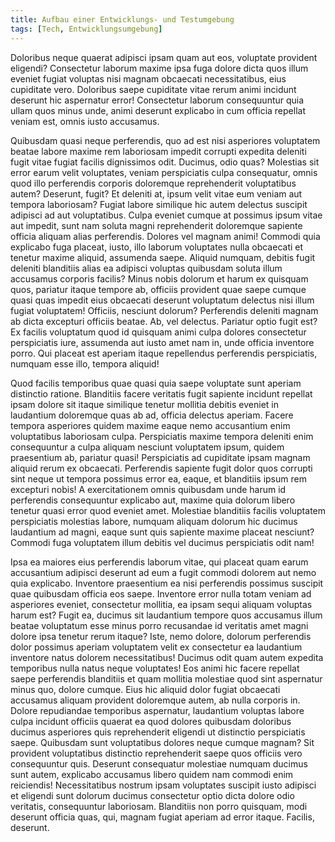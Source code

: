 ```yaml
---
title: Aufbau einer Entwicklungs- und Testumgebung
tags: [Tech, Entwicklungsumgebung]
---
```


Doloribus neque quaerat adipisci ipsam quam aut eos, voluptate provident eligendi? Consectetur laborum maxime ipsa fuga dolore dicta quos illum eveniet fugiat voluptas nisi magnam obcaecati necessitatibus, eius cupiditate vero. Doloribus saepe cupiditate vitae rerum animi incidunt deserunt hic aspernatur error! Consectetur laborum consequuntur quia ullam quos minus unde, animi deserunt explicabo in cum officia repellat veniam est, omnis iusto accusamus.

Quibusdam quasi neque perferendis, quo ad est nisi asperiores voluptatem beatae labore maxime rem laboriosam impedit corrupti expedita deleniti fugit vitae fugiat facilis dignissimos odit. Ducimus, odio quas? Molestias sit error earum velit voluptates, veniam perspiciatis culpa consequatur, omnis quod illo perferendis corporis doloremque reprehenderit voluptatibus autem? Deserunt, fugit? Et deleniti at, ipsum velit vitae eum veniam aut tempora laboriosam? Fugiat labore similique hic autem delectus suscipit adipisci ad aut voluptatibus. Culpa eveniet cumque at possimus ipsum vitae aut impedit, sunt nam soluta magni reprehenderit doloremque sapiente officia aliquam alias perferendis. Dolores vel magnam animi! Commodi quia explicabo fuga placeat, iusto, illo laborum voluptates nulla obcaecati et tenetur maxime aliquid, assumenda saepe. Aliquid numquam, debitis fugit deleniti blanditiis alias ea adipisci voluptas quibusdam soluta illum accusamus corporis facilis? Minus nobis dolorum et harum ex quisquam quos, pariatur itaque tempore ab, officiis provident quae saepe cumque quasi quas impedit eius obcaecati deserunt voluptatum delectus nisi illum fugiat voluptatem! Officiis, nesciunt dolorum? Perferendis deleniti magnam ab dicta excepturi officiis beatae. Ab, vel delectus. Pariatur optio fugit est? Ex facilis voluptatum quod id quisquam animi culpa dolores consectetur perspiciatis iure, assumenda aut iusto amet nam in, unde officia inventore porro. Qui placeat est aperiam itaque repellendus perferendis perspiciatis, numquam esse illo, tempora aliquid! 

Quod facilis temporibus quae quasi quia saepe voluptate sunt aperiam distinctio ratione. Blanditiis facere veritatis fugit sapiente incidunt repellat ipsam dolore sit itaque similique tenetur mollitia debitis eveniet in laudantium doloremque quas ab ad, officia delectus aperiam. Facere tempora asperiores quidem maxime eaque nemo accusantium enim voluptatibus laboriosam culpa. Perspiciatis maxime tempora deleniti enim consequuntur a culpa aliquam nesciunt voluptatem ipsum, quidem praesentium ab, pariatur quasi! Perspiciatis ad cupiditate ipsam magnam aliquid rerum ex obcaecati. Perferendis sapiente fugit dolor quos corrupti sint neque ut tempora possimus error ea, eaque, et blanditiis ipsum rem excepturi nobis! A exercitationem omnis quibusdam unde harum id perferendis consequuntur explicabo aut, maxime quia dolorum libero tenetur quasi error quod eveniet amet. Molestiae blanditiis facilis voluptatem perspiciatis molestias labore, numquam aliquam dolorum hic ducimus laudantium ad magni, eaque sunt quis sapiente maxime placeat nesciunt? Commodi fuga voluptatem illum debitis vel ducimus perspiciatis odit nam! 

Ipsa ea maiores eius perferendis laborum vitae, qui placeat quam earum accusantium adipisci deserunt ad eum a fugit commodi dolorem aut nemo quia explicabo. Inventore praesentium ea nisi perferendis possimus suscipit quae quibusdam officia eos saepe. Inventore error nulla totam veniam ad asperiores eveniet, consectetur mollitia, ea ipsam sequi aliquam voluptas harum est? Fugit ea, ducimus sit laudantium tempore quos accusamus illum beatae voluptatum esse minus porro recusandae id veritatis amet magni dolore ipsa tenetur rerum itaque? Iste, nemo dolore, dolorum perferendis dolor possimus aperiam voluptatem velit ex consectetur ea laudantium inventore natus dolorem necessitatibus! Ducimus odit quam autem expedita temporibus nulla natus neque voluptates! Eos animi hic facere repellat saepe perferendis blanditiis et quam mollitia molestiae quod sint aspernatur minus quo, dolore cumque. Eius hic aliquid dolor fugiat obcaecati accusamus aliquam provident doloremque autem, ab nulla corporis in. Dolore repudiandae temporibus aspernatur, laudantium voluptas labore culpa incidunt officiis quaerat ea quod dolores quibusdam doloribus ducimus asperiores quis reprehenderit eligendi ut distinctio perspiciatis saepe. Quibusdam sunt voluptatibus dolores neque cumque magnam? Sit provident voluptatibus distinctio reprehenderit saepe quos officiis vero consequuntur quis. Deserunt consequatur molestiae numquam ducimus sunt autem, explicabo accusamus libero quidem nam commodi enim reiciendis! Necessitatibus nostrum ipsam voluptates suscipit iusto adipisci et eligendi sunt dolorum ducimus consectetur optio dicta dolore odio veritatis, consequuntur laboriosam. Blanditiis non porro quisquam, modi deserunt officia quas, qui, magnam fugiat aperiam ad error itaque. Facilis, deserunt.